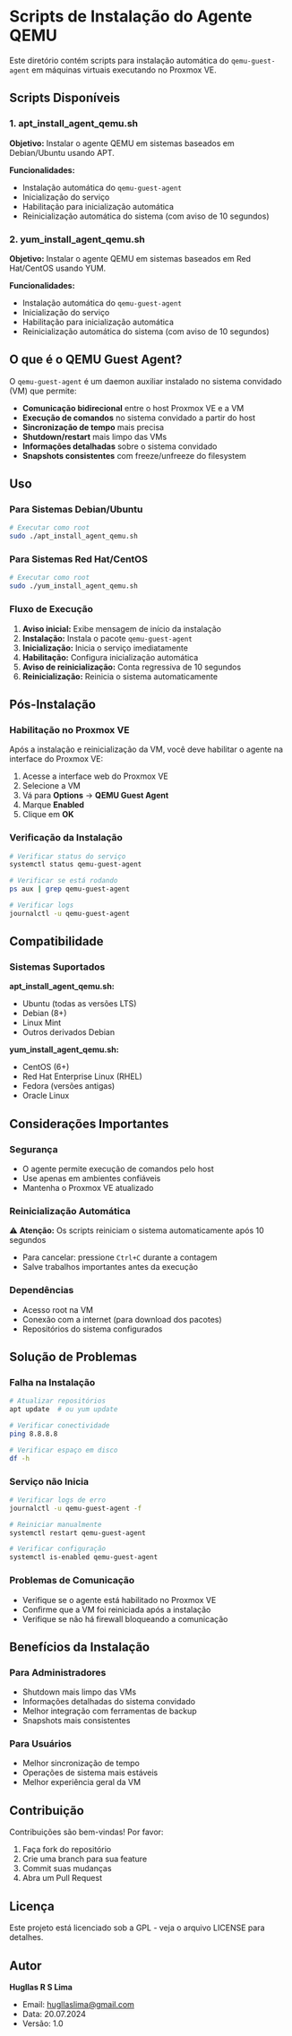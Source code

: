 # Scripts de Instalação do Agente QEMU

Este diretório contém scripts para instalação automática do `qemu-guest-agent` em máquinas virtuais executando no Proxmox VE.

## Scripts Disponíveis

### 1. apt_install_agent_qemu.sh
**Objetivo:** Instalar o agente QEMU em sistemas baseados em Debian/Ubuntu usando APT.

**Funcionalidades:**
- Instalação automática do `qemu-guest-agent`
- Inicialização do serviço
- Habilitação para inicialização automática
- Reinicialização automática do sistema (com aviso de 10 segundos)

### 2. yum_install_agent_qemu.sh
**Objetivo:** Instalar o agente QEMU em sistemas baseados em Red Hat/CentOS usando YUM.

**Funcionalidades:**
- Instalação automática do `qemu-guest-agent`
- Inicialização do serviço
- Habilitação para inicialização automática
- Reinicialização automática do sistema (com aviso de 10 segundos)

## O que é o QEMU Guest Agent?

O `qemu-guest-agent` é um daemon auxiliar instalado no sistema convidado (VM) que permite:

- **Comunicação bidirecional** entre o host Proxmox VE e a VM
- **Execução de comandos** no sistema convidado a partir do host
- **Sincronização de tempo** mais precisa
- **Shutdown/restart** mais limpo das VMs
- **Informações detalhadas** sobre o sistema convidado
- **Snapshots consistentes** com freeze/unfreeze do filesystem

## Uso

### Para Sistemas Debian/Ubuntu
```bash
# Executar como root
sudo ./apt_install_agent_qemu.sh
```

### Para Sistemas Red Hat/CentOS
```bash
# Executar como root
sudo ./yum_install_agent_qemu.sh
```

### Fluxo de Execução
1. **Aviso inicial:** Exibe mensagem de início da instalação
2. **Instalação:** Instala o pacote `qemu-guest-agent`
3. **Inicialização:** Inicia o serviço imediatamente
4. **Habilitação:** Configura inicialização automática
5. **Aviso de reinicialização:** Conta regressiva de 10 segundos
6. **Reinicialização:** Reinicia o sistema automaticamente

## Pós-Instalação

### Habilitação no Proxmox VE
Após a instalação e reinicialização da VM, você deve habilitar o agente na interface do Proxmox VE:

1. Acesse a interface web do Proxmox VE
2. Selecione a VM
3. Vá para **Options** → **QEMU Guest Agent**
4. Marque **Enabled**
5. Clique em **OK**

### Verificação da Instalação
```bash
# Verificar status do serviço
systemctl status qemu-guest-agent

# Verificar se está rodando
ps aux | grep qemu-guest-agent

# Verificar logs
journalctl -u qemu-guest-agent
```

## Compatibilidade

### Sistemas Suportados

**apt_install_agent_qemu.sh:**
- Ubuntu (todas as versões LTS)
- Debian (8+)
- Linux Mint
- Outros derivados Debian

**yum_install_agent_qemu.sh:**
- CentOS (6+)
- Red Hat Enterprise Linux (RHEL)
- Fedora (versões antigas)
- Oracle Linux

## Considerações Importantes

### Segurança
- O agente permite execução de comandos pelo host
- Use apenas em ambientes confiáveis
- Mantenha o Proxmox VE atualizado

### Reinicialização Automática
⚠️ **Atenção:** Os scripts reiniciam o sistema automaticamente após 10 segundos
- Para cancelar: pressione `Ctrl+C` durante a contagem
- Salve trabalhos importantes antes da execução

### Dependências
- Acesso root na VM
- Conexão com a internet (para download dos pacotes)
- Repositórios do sistema configurados

## Solução de Problemas

### Falha na Instalação
```bash
# Atualizar repositórios
apt update  # ou yum update

# Verificar conectividade
ping 8.8.8.8

# Verificar espaço em disco
df -h
```

### Serviço não Inicia
```bash
# Verificar logs de erro
journalctl -u qemu-guest-agent -f

# Reiniciar manualmente
systemctl restart qemu-guest-agent

# Verificar configuração
systemctl is-enabled qemu-guest-agent
```

### Problemas de Comunicação
- Verifique se o agente está habilitado no Proxmox VE
- Confirme que a VM foi reiniciada após a instalação
- Verifique se não há firewall bloqueando a comunicação

## Benefícios da Instalação

### Para Administradores
- Shutdown mais limpo das VMs
- Informações detalhadas do sistema convidado
- Melhor integração com ferramentas de backup
- Snapshots mais consistentes

### Para Usuários
- Melhor sincronização de tempo
- Operações de sistema mais estáveis
- Melhor experiência geral da VM

## Contribuição

Contribuições são bem-vindas! Por favor:
1. Faça fork do repositório
2. Crie uma branch para sua feature
3. Commit suas mudanças
4. Abra um Pull Request

## Licença

Este projeto está licenciado sob a GPL - veja o arquivo LICENSE para detalhes.

## Autor

**Hugllas R S Lima**
- Email: hugllaslima@gmail.com
- Data: 20.07.2024
- Versão: 1.0
